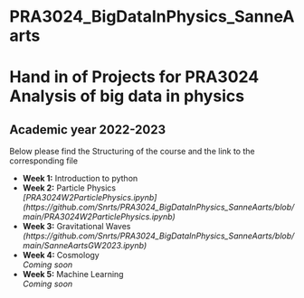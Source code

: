 # PRA3024_BigDataInPhysics_SanneAarts
# Hand in of Projects for PRA3024 Analysis of big data in physics 
## Academic year 2022-2023
Below please find the Structuring of the course and the link to the corresponding file
<ul>
<li><b>Week 1:</b> Introduction to python 
<br> <i></i> </li>
<li><b>Week 2:</b> Particle Physics
<br> <i>[PRA3024W2ParticlePhysics.ipynb](https://github.com/Snrts/PRA3024_BigDataInPhysics_SanneAarts/blob/main/PRA3024W2ParticlePhysics.ipynb)</i> </li>
<li><b>Week 3:</b> Gravitational Waves 
<br> <i>(https://github.com/Snrts/PRA3024_BigDataInPhysics_SanneAarts/blob/main/SanneAartsGW2023.ipynb)</i></li>
<li><b>Week 4:</b> Cosmology 
<br> <i>Coming soon</i></li>
<li><b>Week 5:</b> Machine Learning 
<br> <i>Coming soon</i></li>
</ul>

